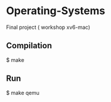 # Operating-Systems
 Final project ( workshop xv6-mac)

## Compilation
 $ make 
## Run
 $ make qemu
